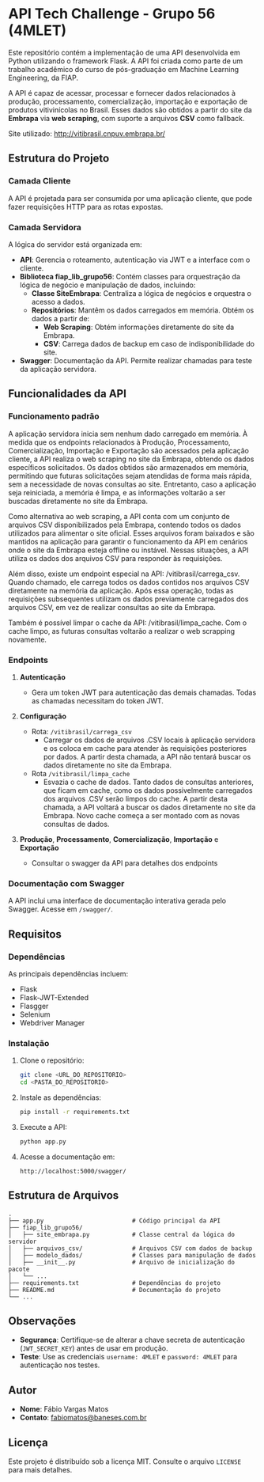 
# API Tech Challenge - Grupo 56 (4MLET)

Este repositório contém a implementação de uma API desenvolvida em Python utilizando o framework Flask. A API foi criada como parte de um trabalho acadêmico do curso de pós-graduação em Machine Learning Engineering, da FIAP.

A API é capaz de acessar, processar e fornecer dados relacionados à produção, processamento, comercialização, importação e exportação de produtos vitivinícolas no Brasil. Esses dados são obtidos a partir do site da **Embrapa** via **web scraping**, com suporte a arquivos **CSV** como fallback.

Site utilizado: http://vitibrasil.cnpuv.embrapa.br/

## Estrutura do Projeto

### Camada Cliente
A API é projetada para ser consumida por uma aplicação cliente, que pode fazer requisições HTTP para as rotas expostas.

### Camada Servidora
A lógica do servidor está organizada em:
- **API**: Gerencia o roteamento, autenticação via JWT e a interface com o cliente.
- **Biblioteca fiap_lib_grupo56**: Contém classes para orquestração da lógica de negócio e manipulação de dados, incluindo:
  - **Classe SiteEmbrapa**: Centraliza a lógica de negócios e orquestra o acesso a dados.
  - **Repositórios**: Mantêm os dados carregados em memória.  Obtém os dados a partir de:
     - **Web Scraping**: Obtém informações diretamente do site da Embrapa.
     - **CSV**: Carrega dados de backup em caso de indisponibilidade do site.
- **Swagger**: Documentação da API.  Permite realizar chamadas para teste da aplicação servidora.     

## Funcionalidades da API

### Funcionamento padrão
A aplicação servidora inicia sem nenhum dado carregado em memória. À medida que os endpoints relacionados à Produção, Processamento, Comercialização, Importação e Exportação são acessados pela aplicação cliente, a API realiza o web scraping no site da Embrapa, obtendo os dados específicos solicitados. Os dados obtidos são armazenados em memória, permitindo que futuras solicitações sejam atendidas de forma mais rápida, sem a necessidade de novas consultas ao site. Entretanto, caso a aplicação seja reiniciada, a memória é limpa, e as informações voltarão a ser buscadas diretamente no site da Embrapa.

Como alternativa ao web scraping, a API conta com um conjunto de arquivos CSV disponibilizados pela Embrapa, contendo todos os dados utilizados para alimentar o site oficial. Esses arquivos foram baixados e são mantidos na aplicação para garantir o funcionamento da API em cenários onde o site da Embrapa esteja offline ou instável. Nessas situações, a API utiliza os dados dos arquivos CSV para responder às requisições.

Além disso, existe um endpoint especial na API: /vitibrasil/carrega_csv. Quando chamado, ele carrega todos os dados contidos nos arquivos CSV diretamente na memória da aplicação. Após essa operação, todas as requisições subsequentes utilizam os dados previamente carregados dos arquivos CSV, em vez de realizar consultas ao site da Embrapa.

Também é possível limpar o cache da API: /vitibrasil/limpa_cache.  Com o cache limpo, as futuras consultas voltarão a realizar o web scrapping novamente.

### Endpoints
1. **Autenticação**
   - Gera um token JWT para autenticação das demais chamadas.  Todas as chamadas necessitam do token JWT.

2. **Configuração**
   - Rota: `/vitibrasil/carrega_csv`
      - Carregar os dados de arquivos .CSV locais à aplicação servidora e os coloca em cache para atender às requisições posteriores por dados.  A partir desta chamada, a API não tentará buscar os dados diretamente no site da Embrapa.
   - Rota `/vitibrasil/limpa_cache`
      - Esvazia o cache de dados.  Tanto dados de consultas anteriores, que ficam em cache, como os dados possivelmente carregados dos arquivos .CSV serão limpos do cache.  A partir desta chamada, a API voltará a buscar os dados diretamente no site da Embrapa.  Novo cache começa a ser montado com as novas consultas de dados.

3. **Produção**, **Processamento**, **Comercialização**, **Importação** e **Exportação**
   - Consultar o swagger da API para detalhes dos endpoints

### Documentação com Swagger
A API inclui uma interface de documentação interativa gerada pelo Swagger. Acesse em `/swagger/`.

## Requisitos

### Dependências
As principais dependências incluem:
- Flask
- Flask-JWT-Extended
- Flasgger
- Selenium
- Webdriver Manager

### Instalação

1. Clone o repositório:
   ```bash
   git clone <URL_DO_REPOSITORIO>
   cd <PASTA_DO_REPOSITORIO>
   ```

2. Instale as dependências:
   ```bash
   pip install -r requirements.txt
   ```

3. Execute a API:
   ```bash
   python app.py
   ```

4. Acesse a documentação em:
   ```
   http://localhost:5000/swagger/
   ```

## Estrutura de Arquivos

```
.
├── app.py                         # Código principal da API
├── fiap_lib_grupo56/
│   ├── site_embrapa.py            # Classe central da lógica do servidor
│   ├── arquivos_csv/              # Arquivos CSV com dados de backup
│   ├── modelo_dados/              # Classes para manipulação de dados
│   ├── __init__.py                # Arquivo de inicialização do pacote
│   └── ...
├── requirements.txt               # Dependências do projeto
├── README.md                      # Documentação do projeto
└── ...
```

## Observações

- **Segurança**: Certifique-se de alterar a chave secreta de autenticação (`JWT_SECRET_KEY`) antes de usar em produção.
- **Teste**: Use as credenciais `username: 4MLET` e `password: 4MLET` para autenticação nos testes.

## Autor
- **Nome**: Fábio Vargas Matos
- **Contato**: [fabiomatos@baneses.com.br](mailto:fabiomatos@baneses.com.br)

## Licença
Este projeto é distribuído sob a licença MIT. Consulte o arquivo `LICENSE` para mais detalhes.

